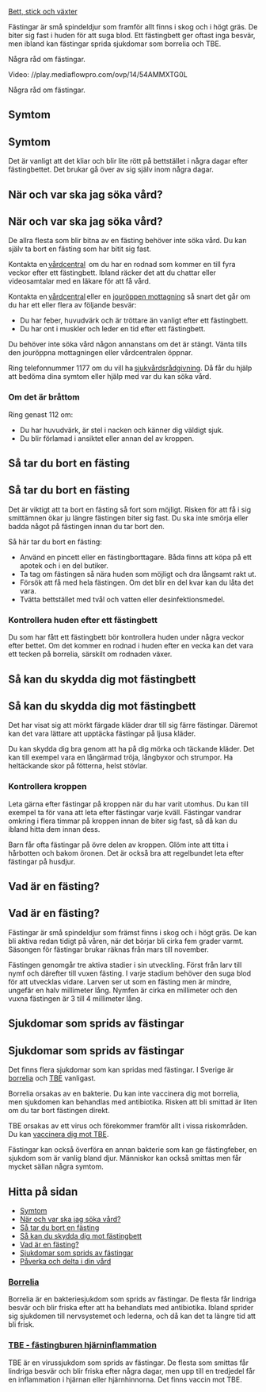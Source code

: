 [Bett, stick och växter](https://www.1177.se/olyckor--skador/bett-stick-och-vaxter/)

Fästingar är små spindeldjur som framför allt finns i skog och i högt gräs. De biter sig fast i huden för att suga blod. Ett fästingbett ger oftast inga besvär, men ibland kan fästingar sprida sjukdomar som borrelia och TBE.

Några råd om fästingar.

Video: //play.mediaflowpro.com/ovp/14/54AMMXTG0L

Några råd om fästingar.

Symtom
------

Symtom
------

Det är vanligt att det kliar och blir lite rött på bettstället i några dagar efter fästingbettet. Det brukar gå över av sig själv inom några dagar.

När och var ska jag söka vård?
------------------------------

När och var ska jag söka vård?
------------------------------

De allra flesta som blir bitna av en fästing behöver inte söka vård. Du kan själv ta bort en fästing som har bitit sig fast.

Kontakta en [vårdcentral](https://www.1177.se/lankbiblioteket/nationella-lankar/1177---lankar/hitta-vard---forinstallda-sok/hitta-vardcentral-nara-mig/)  om du har en rodnad som kommer en till fyra veckor efter ett fästingbett. Ibland räcker det att du chattar eller videosamtalar med en läkare för att få vård.

Kontakta en [vårdcentral](https://www.1177.se/lankbiblioteket/nationella-lankar/1177---lankar/hitta-vard---forinstallda-sok/hitta-vardcentral-nara-mig/) eller en [jouröppen mottagning](https://www.1177.se/lankbiblioteket/nationella-lankar/1177---lankar/hitta-vard---forinstallda-sok/hitta-jourmottagning-nara-mig/) så snart det går om du har ett eller flera av följande besvär:

*   Du har feber, huvudvärk och är tröttare än vanligt efter ett fästingbett.
*   Du har ont i muskler och leder en tid efter ett fästingbett. 

Du behöver inte söka vård någon annanstans om det är stängt. Vänta tills den jouröppna mottagningen eller vårdcentralen öppnar.

Ring telefonnummer 1177 om du vill ha [sjukvårdsrådgivning](https://www.1177.se/om-1177/nar-du-ringer-1177/nar-du-ringer-1177/). Då får du hjälp att bedöma dina symtom eller hjälp med var du kan söka vård.

### Om det är bråttom 

Ring genast 112 om:

*   Du har huvudvärk, är stel i nacken och känner dig väldigt sjuk.
*   Du blir förlamad i ansiktet eller annan del av kroppen. 

Så tar du bort en fästing
-------------------------

Så tar du bort en fästing
-------------------------

Det är viktigt att ta bort en fästing så fort som möjligt. Risken för att få i sig smittämnen ökar ju längre fästingen biter sig fast. Du ska inte smörja eller badda något på fästingen innan du tar bort den.

Så här tar du bort en fästing:

*   Använd en pincett eller en fästingborttagare. Båda finns att köpa på ett apotek och i en del butiker.
*   Ta tag om fästingen så nära huden som möjligt och dra långsamt rakt ut.
*   Försök att få med hela fästingen. Om det blir en del kvar kan du låta det vara.
*   Tvätta bettstället med tvål och vatten eller desinfektionsmedel.

### Kontrollera huden efter ett fästingbett

Du som har fått ett fästingbett bör kontrollera huden under några veckor efter bettet. Om det kommer en rodnad i huden efter en vecka kan det vara ett tecken på borrelia, särskilt om rodnaden växer.

Så kan du skydda dig mot fästingbett
------------------------------------

Så kan du skydda dig mot fästingbett
------------------------------------

Det har visat sig att mörkt färgade kläder drar till sig färre fästingar. Däremot kan det vara lättare att upptäcka fästingar på ljusa kläder.

Du kan skydda dig bra genom att ha på dig mörka och täckande kläder. Det kan till exempel vara en långärmad tröja, långbyxor och strumpor. Ha heltäckande skor på fötterna, helst stövlar.

### Kontrollera kroppen

Leta gärna efter fästingar på kroppen när du har varit utomhus. Du kan till exempel ta för vana att leta efter fästingar varje kväll. Fästingar vandrar omkring i flera timmar på kroppen innan de biter sig fast, så då kan du ibland hitta dem innan dess.

Barn får ofta fästingar på övre delen av kroppen. Glöm inte att titta i hårbotten och bakom öronen. Det är också bra att regelbundet leta efter fästingar på husdjur.

Vad är en fästing?
------------------

Vad är en fästing?
------------------

Fästingar är små spindeldjur som främst finns i skog och i högt gräs. De kan bli aktiva redan tidigt på våren, när det börjar bli cirka fem grader varmt. Säsongen för fästingar brukar räknas från mars till november.

Fästingen genomgår tre aktiva stadier i sin utveckling. Först från larv till nymf och därefter till vuxen fästing. I varje stadium behöver den suga blod för att utvecklas vidare. Larven ser ut som en fästing men är mindre, ungefär en halv millimeter lång. Nymfen är cirka en millimeter och den vuxna fästingen är 3 till 4 millimeter lång.

Sjukdomar som sprids av fästingar
---------------------------------

Sjukdomar som sprids av fästingar
---------------------------------

Det finns flera sjukdomar som kan spridas med fästingar. I Sverige är [borrelia](https://www.1177.se/sjukdomar--besvar/hud-har-och-naglar/infektioner-pa-huden/borrelia/) och [TBE](https://www.1177.se/sjukdomar--besvar/hjarna-och-nerver/infektioner-i-hjarna-och-nerver/tbe---fastingburen-hjarninflammation/) vanligast.

Borrelia orsakas av en bakterie. Du kan inte vaccinera dig mot borrelia, men sjukdomen kan behandlas med antibiotika. Risken att bli smittad är liten om du tar bort fästingen direkt.

TBE orsakas av ett virus och förekommer framför allt i vissa riskområden. Du kan [vaccinera dig mot TBE](https://www.1177.se/undersokning-behandling/vaccinationer/vaccination-mot-tbe/).

Fästingar kan också överföra en annan bakterie som kan ge fästingfeber, en sjukdom som är vanlig bland djur. Människor kan också smittas men får mycket sällan några symtom.

Hitta på sidan
--------------

*   [Symtom](https://www.1177.se/olyckor--skador/bett-stick-och-vaxter/fastingbett/#section-11873)
*   [När och var ska jag söka vård?](https://www.1177.se/olyckor--skador/bett-stick-och-vaxter/fastingbett/#section-11874)
*   [Så tar du bort en fästing](https://www.1177.se/olyckor--skador/bett-stick-och-vaxter/fastingbett/#section-11875)
*   [Så kan du skydda dig mot fästingbett](https://www.1177.se/olyckor--skador/bett-stick-och-vaxter/fastingbett/#section-62259)
*   [Vad är en fästing?](https://www.1177.se/olyckor--skador/bett-stick-och-vaxter/fastingbett/#section-11876)
*   [Sjukdomar som sprids av fästingar](https://www.1177.se/olyckor--skador/bett-stick-och-vaxter/fastingbett/#section-11877)
*   [Påverka och delta i din vård](https://www.1177.se/olyckor--skador/bett-stick-och-vaxter/fastingbett/#section-114536)

### [Borrelia](https://www.1177.se/sjukdomar--besvar/hud-har-och-naglar/infektioner-pa-huden/borrelia/)

Borrelia är en bakteriesjukdom som sprids av fästingar. De flesta får lindriga besvär och blir friska efter att ha behandlats med antibiotika. Ibland sprider sig sjukdomen till nervsystemet och lederna, och då kan det ta längre tid att bli frisk.

### [TBE - fästingburen hjärninflammation](https://www.1177.se/sjukdomar--besvar/hjarna-och-nerver/infektioner-i-hjarna-och-nerver/tbe---fastingburen-hjarninflammation/)

TBE är en virussjukdom som sprids av fästingar. De flesta som smittas får lindriga besvär och blir friska efter några dagar, men upp till en tredjedel får en inflammation i hjärnan eller hjärnhinnorna. Det finns vaccin mot TBE.